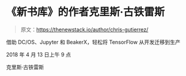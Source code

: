 # 《新书库》的作者克里斯·古铁雷斯

> 原文：<https://thenewstack.io/author/chris-gutierrez/>

借助 DC/OS、Jupyter 和 BeakerX，轻松将 TensorFlow 从开发迁移到生产

2018 年 4 月 13 日上午 9 点

克里斯·古铁雷斯